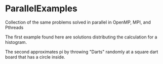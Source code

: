 # ParallelExamples
Collection of the same problems solved in parallel in OpenMP, MPI, and Pthreads

The first example found here are solutions distributing the calculation for a histogram. 

The second approximates pi by throwing "Darts" randomly at a square dart board that has a circle inside. 

